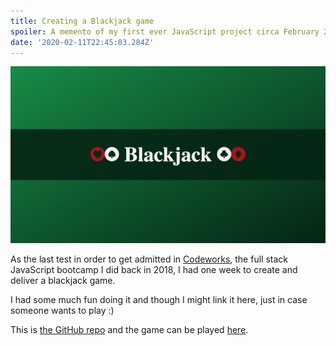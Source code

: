 ```yaml
---
title: Creating a Blackjack game
spoiler: A memento of my first ever JavaScript project circa February 2018.
date: '2020-02-11T22:45:03.284Z'
---
```


[![](./images/blackjack.png)](https://jportella93.github.io/Blackjack/index.html)

As the last test in order to get admitted in [Codeworks](https://codeworks.me/), the full stack JavaScript bootcamp I did back in 2018, I had one week to create and deliver a blackjack game.

I had some much fun doing it and though I might link it here, just in case someone wants to play :)

This is [the GitHub repo](https://github.com/jportella93/Blackjack) and the game can be played [here](https://jportella93.github.io/Blackjack/index.html).
